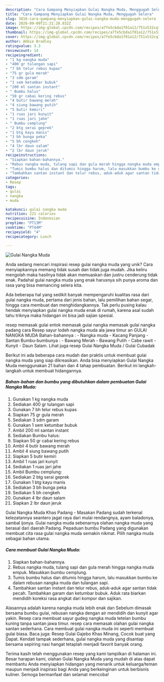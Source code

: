 ```yaml
---
description: "Cara Gampang Menyiapkan Gulai Nangka Muda, Menggugah Selera"
title: "Cara Gampang Menyiapkan Gulai Nangka Muda, Menggugah Selera"
slug: 3816-cara-gampang-menyiapkan-gulai-nangka-muda-menggugah-selera
date: 2020-09-09T21:31:20.832Z
image: https://img-global.cpcdn.com/recipes/a7fe5cbda1f01a12/751x532cq70/gulai-nangka-muda-foto-resep-utama.jpg
thumbnail: https://img-global.cpcdn.com/recipes/a7fe5cbda1f01a12/751x532cq70/gulai-nangka-muda-foto-resep-utama.jpg
cover: https://img-global.cpcdn.com/recipes/a7fe5cbda1f01a12/751x532cq70/gulai-nangka-muda-foto-resep-utama.jpg
author: Abbie Bradley
ratingvalue: 3.3
reviewcount: 14
recipeingredient:
- "1 kg nangka muda"
- "400 gr tulangan sapi"
- "7 bh telur rebus kupas"
- "75 gr gula merah"
- "3 sdm garam"
- "1 sem ketumbar bubuk"
- "200 ml santan instant"
- " Bumbu halus"
- "50 gr cabai kering rebus"
- "4 butir bawang merah"
- "4 siung bawang putih"
- "5 butir kemiri"
- "1 ruas jari kunyit"
- "1 ruas jari jahe"
- " Bumbu cemplung"
- "2 btg serai geprek"
- "1 btg kayu manis"
- "3 bh bunga peka"
- "5 bh cengkeh"
- "4 lbr daun salam"
- "2 lbr daun jeruk"
recipeinstructions:
- "Siapkan bahan-bahannya."
- "Rebus nangka muda, tulang sapi dan gula merah hingga nangka muda empuk. Masukkan bumbu cemplung."
- "Tumis bumbu halus dan ditumis hingga harum, lalu masukkan bumbu ke dalam rebusan nangka muda dan tulangan sapi."
- "Tambahkan santan instant dan telur rebus, aduk-aduk agar santan tidak pecah. Tambahkan garam dan ketumbar bubuk. Aduk rata biarkan mendidih koreksi rasa angkat dari kompor dan sajikan."
categories:
- Resep
tags:
- gulai
- nangka
- muda

katakunci: gulai nangka muda 
nutrition: 221 calories
recipecuisine: Indonesian
preptime: "PT13M"
cooktime: "PT44M"
recipeyield: "4"
recipecategory: Lunch

---
```



![Gulai Nangka Muda](https://img-global.cpcdn.com/recipes/a7fe5cbda1f01a12/751x532cq70/gulai-nangka-muda-foto-resep-utama.jpg)

Anda sedang mencari inspirasi resep gulai nangka muda yang unik? Cara menyiapkannya memang tidak susah dan tidak juga mudah. Jika keliru mengolah maka hasilnya tidak akan memuaskan dan justru cenderung tidak enak. Padahal gulai nangka muda yang enak harusnya sih punya aroma dan rasa yang bisa memancing selera kita.

Ada beberapa hal yang sedikit banyak mempengaruhi kualitas rasa dari gulai nangka muda, pertama dari jenis bahan, lalu pemilihan bahan segar, hingga cara membuat dan menghidangkannya. Tak perlu pusing kalau hendak menyiapkan gulai nangka muda enak di rumah, karena asal sudah tahu triknya maka hidangan ini bisa jadi sajian spesial.

resep memasak gulai entok memasak gulai nangka memasak gulai nangka padang cara Resep sayur lodeh nangka muda ala jawa timur an GULAI NANGKA MUDA Bahan-bahannya : - Nangka muda - Kacang Panjang - Santan Bumbu-bumbunya : - Bawang Merah - Bawang Putih - Cabe rawit - Kunyit - Daun Salam. Lihat juga resep Gulai Nangka Muda / Gulai Cubadak


Berikut ini ada beberapa cara mudah dan praktis untuk membuat gulai nangka muda yang siap dikreasikan. Anda bisa menyiapkan Gulai Nangka Muda menggunakan 21 bahan dan 4 tahap pembuatan. Berikut ini langkah-langkah untuk membuat hidangannya.

<!--inarticleads1-->

##### Bahan-bahan dan bumbu yang dibutuhkan dalam pembuatan Gulai Nangka Muda:

1. Gunakan 1 kg nangka muda
1. Sediakan 400 gr tulangan sapi
1. Gunakan 7 bh telur rebus kupas
1. Siapkan 75 gr gula merah
1. Sediakan 3 sdm garam
1. Gunakan 1 sem ketumbar bubuk
1. Ambil 200 ml santan instant
1. Sediakan  Bumbu halus:
1. Siapkan 50 gr cabai kering rebus
1. Ambil 4 butir bawang merah
1. Ambil 4 siung bawang putih
1. Siapkan 5 butir kemiri
1. Ambil 1 ruas jari kunyit
1. Sediakan 1 ruas jari jahe
1. Ambil  Bumbu cemplung:
1. Sediakan 2 btg serai geprek
1. Gunakan 1 btg kayu manis
1. Sediakan 3 bh bunga peka
1. Sediakan 5 bh cengkeh
1. Gunakan 4 lbr daun salam
1. Siapkan 2 lbr daun jeruk


Gulai Nangka Muda Khas Padang - Masakan Padang sudah terkenal kelezatannya seantero jagat raya dari mulai rendangnya, ayam baladonya, sambal ijonya. Gulai nangka muda sebenarnya olahan nangka muda yang berasal dari daerah Padang. Pepaduan bumbu Padang yang digunakan membuat cita rasa gulai nangka muda semakin nikmat. Pilih nangka muda sebagai bahan utama. 

<!--inarticleads2-->

##### Cara membuat Gulai Nangka Muda:

1. Siapkan bahan-bahannya.
1. Rebus nangka muda, tulang sapi dan gula merah hingga nangka muda empuk. Masukkan bumbu cemplung.
1. Tumis bumbu halus dan ditumis hingga harum, lalu masukkan bumbu ke dalam rebusan nangka muda dan tulangan sapi.
1. Tambahkan santan instant dan telur rebus, aduk-aduk agar santan tidak pecah. Tambahkan garam dan ketumbar bubuk. Aduk rata biarkan mendidih koreksi rasa angkat dari kompor dan sajikan.


Alasannya adalah karena nangka muda lebih enak dan Sebelum dimasak bersama bumbu gulai, rebusan nangka dengan air mendidih dan kunyit agar yakin. Resep cara membuat sayur gudeg nangka muda tetelan bumbu kuning tanpa santan jawa timur. resep cara memasak olahan gulai nangka santan sederhana. Cara membuat gulai nangka muda ini seperti membuat gulai biasa. Baca juga: Resep Gulai Gajebo Khas Minang, Cocok buat yang Dapat. Kendati tampak sederhana, gulai nangka muda yang disantap bersama sepiring nasi hangat tetaplah menjadi favorit banyak orang. 

Terima kasih telah menggunakan resep yang kami tampilkan di halaman ini. Besar harapan kami, olahan Gulai Nangka Muda yang mudah di atas dapat membantu Anda menyiapkan hidangan yang menarik untuk keluarga/teman maupun menjadi inspirasi bagi Anda yang berkeinginan untuk berbisnis kuliner. Semoga bermanfaat dan selamat mencoba!
